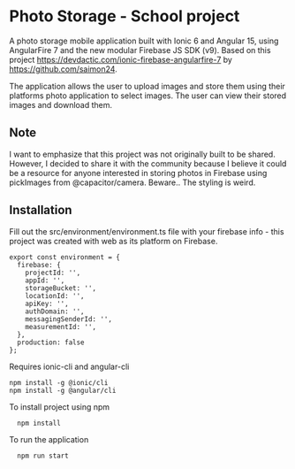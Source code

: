 
# Photo Storage - School project

A photo storage mobile application built with Ionic 6 and Angular 15, using AngularFire 7 and the new modular Firebase JS SDK (v9). Based on this project https://devdactic.com/ionic-firebase-angularfire-7 by https://github.com/saimon24.

The application allows the user to upload images and store them using their platforms photo application to select images. The user can view their stored images and download them.


## Note
I want to emphasize that this project was not originally built to be shared. However, I decided to share it with the community because I believe it could be a resource for anyone interested in storing photos in Firebase using pickImages from @capacitor/camera.
Beware.. The styling is weird.
## Installation

Fill out the src/environment/environment.ts file with your firebase info - this project was created with web as its platform on Firebase.
```
export const environment = {
  firebase: {
    projectId: '',
    appId: '',
    storageBucket: '',
    locationId: '',
    apiKey: '',
    authDomain: '',
    messagingSenderId: '',
    measurementId: '',
  },
  production: false
};
```

Requires ionic-cli and angular-cli
```
npm install -g @ionic/cli
npm install -g @angular/cli
```
To install project using npm

```bash
  npm install 
```
To run the application

```bash
  npm run start
```

